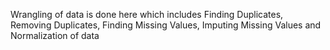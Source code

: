 Wrangling of data is done here which includes Finding Duplicates, Removing Duplicates, Finding Missing Values, Imputing Missing Values and Normalization of data
